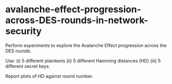 # avalanche-effect-progression-across-DES-rounds-in-network-security

Perform experiments to explore the Avalanche Effect progression across the DES rounds. 

Use: 
(i) 5 different plaintexts 
(ii) 5 different Hamming distances (HD) 
(iii) 5 different secret keys. 

Report plots of HD against round number.
